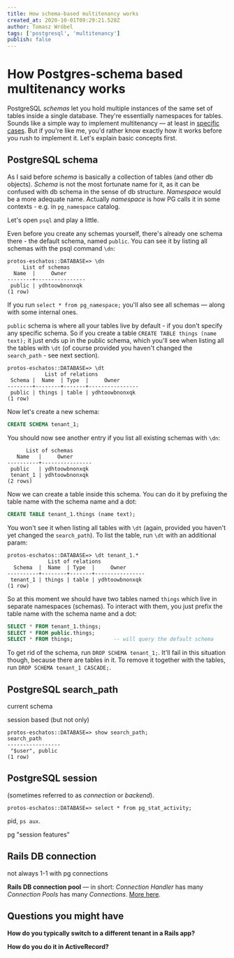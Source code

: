 ```yaml
---
title: How schema-based multitenancy works
created_at: 2020-10-01T09:29:21.528Z
author: Tomasz Wróbel
tags: ['postgresql', 'multitenancy']
publish: false
---
```


# How Postgres-schema based multitenancy works

PostgreSQL _schemas_ let you hold multiple instances of the same set of tables inside a single database. They're essentially namespaces for tables. Sounds like a simple way to implement multitenancy — at least in [specific cases](https://blog.arkency.com/comparison-of-approaches-to-multitenancy-in-rails-apps/). But if you're like me, you'd rather know exactly how it works before you rush to implement it. Let's explain basic concepts first.

## PostgreSQL schema

As I said before _schema_ is basically a collection of tables (and other db objects). _Schema_ is not the most fortunate name for it, as it can be confused with db schema in the sense of db structure. _Namespace_ would be a more adequate name. Actually _namespace_ is how PG calls it in some contexts - e.g. in `pg_namespace` catalog.

Let's open `psql` and play a little.

Even before you create any schemas yourself, there's already one schema there - the default schema, named `public`. You can see it by listing all schemas with the psql command `\dn`:

```
protos-eschatos::DATABASE=> \dn
     List of schemas
  Name  |     Owner
--------+----------------
 public | ydhtoowbnonxqk
(1 row)
```

If you run `select * from pg_namespace;` you'll also see all schemas — along with some internal ones.

`public` schema is where all your tables live by default - if you don't specify any specific schema. So if you create a table `CREATE TABLE things (name text);` it just ends up in the public schema, which you'll see when listing all the tables with `\dt` (of course provided you haven't changed the `search_path` - see next section).

```
protos-eschatos::DATABASE=> \dt
            List of relations
 Schema |  Name  | Type  |     Owner
--------+--------+-------+----------------
 public | things | table | ydhtoowbnonxqk
(1 row)
```

Now let's create a new schema:

```sql
CREATE SCHEMA tenant_1;
```

You should now see another entry if you list all existing schemas with `\dn`:

```
      List of schemas
   Name   |     Owner
----------+----------------
 public   | ydhtoowbnonxqk
 tenant_1 | ydhtoowbnonxqk
(2 rows)
```

Now we can create a table inside this schema. You can do it by prefixing the table name with the schema name and a dot:

```sql
CREATE TABLE tenant_1.things (name text);
```

You won't see it when listing all tables with `\dt` (again, provided you haven't yet changed the `search_path`). To list the table, run `\dt` with an additional param:

```
protos-eschatos::DATABASE=> \dt tenant_1.*
             List of relations
  Schema  |  Name  | Type  |     Owner
----------+--------+-------+----------------
 tenant_1 | things | table | ydhtoowbnonxqk
(1 row)
```

So at this moment we should have two tables named `things` which live in separate namespaces (schemas). To interact with them, you just prefix the table name with the schema name and a dot:

```sql
SELECT * FROM tenant_1.things;
SELECT * FROM public.things;
SELECT * FROM things;             -- will query the default schema
```

To get rid of the schema, run `DROP SCHEMA tenant_1;`. It'll fail in this situation though, because there are tables in it. To remove it together with the tables, run `DROP SCHEMA tenant_1 CASCADE;`.

## PostgreSQL search_path

current schema

session based (but not only)

```
protos-eschatos::DATABASE=> show search_path;                                                                                                                        search_path
-----------------
 "$user", public
(1 row)
```

## PostgreSQL session

(sometimes referred to as _connection_ or _backend_).

```
protos-eschatos::DATABASE=> select * from pg_stat_activity;
```

pid, `ps aux`.

pg "session features"

## Rails DB connection

not always 1-1 with pg connections

**Rails DB connection pool** — in short: _Connection Handler_ has many _Connection Pools_ has many _Connections_. [More here](https://blog.arkency.com/rails-connections-pools-and-handlers/).

## Questions you might have

**How do you typically switch to a different tenant in a Rails app?**

**How do you do it in ActiveRecord?**

